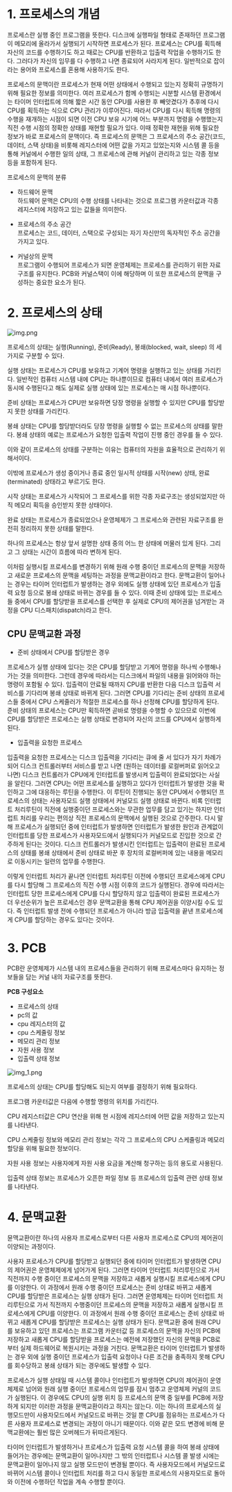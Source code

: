 # 1. 프로세스의 개념
프로세스란 실행 중인 프로그램을 뜻한다.
디스크에 실행파일 형태로 존재하던 프로그램이 메모리에 올라가서 실행되기 시작하면 프로세스가 된다.
프로세스는 CPU를 획득해 자신의 코드를 수행하기도 하고 때로는 CPU를 반환하고 입출력 작업을 수행하기도 한다.
그러다가 자신의 임무를 다 수행하고 나면 종료되어 사라지게 된다.
일반적으로 잡이라는 용어와 프로세스를 혼용해 사용하기도 한다.

프로세스의 문맥이란 프로세스가 현재 어떤 상태에서 수행되고 있는지 정확히 규명하기 위해 필요한 정보를 의미한다.
여러 프로세스가 함께 수행되는 시분할 시스템 환경에서는 타이머 인터럽트에 의해 짧은 시간 동안 CPU를 사용한 후 빼앗겼다가 추후에 다시 CPU를 획득하는 식으로 CPU 관리가 이루어진다.
따라서 CPU를 다시 획득해 명령의 수행을 재개하는 시점이 되면 이전 CPU 보유 시기에 어느 부분까지 명령을 수행했는지 직전 수행 시점의 정확한 상태를 재현할 필요가 있다.
이때 정확한 재현을 위해 필요한 정보가 바로 프로세스의 문맥이다.
즉 프로세스의 문맥은 그 프로세스의 주소 공간(코드, 데이터, 스택 상태)을 비롯해 레지스터에 어떤 값을 가지고 있었는지와 시스템 콜 등을 통해 커널에서 수행한 일의 상태, 그 프로세스에 관해 커널이 관리하고 있는 각종 정보 등을 포함하게 된다.

프로세스의 문맥의 분류
- 하드웨어 문맥<br>
하드웨어 문맥은 CPU의 수행 상태를 나타내는 것으로 프로그램 카운터값과 각종 레지스터에 저장하고 있는 값들을 의미한다.


- 프로세스의 주소 공간<br>
프로세스는 코드, 데이터, 스택으로 구성되는 자기 자신만의 독자적인 주소 공간을 가지고 있다.<br>


- 커널상의 문맥<br>
프로그램이 수행되어 프로세스가 되면 운영체제는 프로세스를 관리하기 위한 자료구조를 유지한다.
PCB와 커널스택이 이에 해당하며 이 또한 프로세스의 문맥을 구성하는 중요한 요소가 된다.


# 2. 프로세스의 상태

![img.png](img.png)

프로세스의 상태는 실행(Running), 준비(Ready), 봉쇄(blocked, wait, sleep) 의 세가지로 구분할 수 있다.<br>

실행 상태는 프로세스가 CPU를 보유하고 기계어 명령을 실행하고 있는 상태를 가리킨다. 일반적인 컴퓨터 시스템 내에 CPU는 하나뿐이므로 컴퓨터 내에서 여러 프로세스가 동시에 수행된다고 해도 실제로 실행 상태에 있는 프로세스는 매 시점 하나뿐이다.

준비 상태는 프로세스가 CPU만 보유하면 당장 명령을 실행할 수 있지만 CPU를 할당받지 못한 상태를 가리킨다.


봉쇄 상태는 CPU를 할당받더라도 당장 명령을 실행할 수 없는 프로세스의 상태를 말한다. 봉쇄 상태의 예로는 프로세스가 요청한 입출력 작업이 진행 중인 경우를 들 수 있다.

이와 같이 프로세스의 상태를 구분하는 이유는 컴퓨터의 자원을 효율적으로 관리하기 위해서이다.

이밖에 프로세스가 생성 중이거나 종료 중인 일시적 상태를 시작(new) 상태, 완료(terminated) 상태라고 부르기도 한다.

시작 상태는 프로세스가 시작되어 그 프로세스를 위한 각종 자료구조는 생성되었지만 아직 메모리 획득을 승인받지 못한 상태이다. 

완료 상태는 프로세스가 종료되었으나 운영체제가 그 프로세스와 관련된 자료구조를 완전히 정리하지 못한 상태를 말한다.

하나의 프로세스는 항상 앞서 설명한 상태 중의 어느 한 상태에 머물러 있게 된다. 그리고 그 상태는 시간이 흐름에 따라 변하게 된다.

이처럼 실행시킬 프로세스를 변경하기 위해 원래 수행 중이던 프로세스의 문맥을 저장하고 새로운 프로세스의 문맥을 세팅하는 과정을 문맥교환이라고 한다. 문맥교환이 일어나는 경우는 타이머 인터럽트가 발생하는 경우 외에도 실행 상태에 있던 프로세스가 입출력 요청 등으로 봉쇄 상태로 바뀌는 경우를 들 수 있다. 이때 준비 상태에 있는 프로세스들 중에서 CPU를 할당받을 프로세스를 선택한 후 실제로 CPU의 제어권을 넘겨받는 과정을 CPU 디스패치(dispatch)라고 한다.

## CPU 문맥교환 과정

- 준비 상태에서 CPU를 할당받은 경우

프로세스가 실행 상태에 있다는 것은 CPU를 할당받고 기계어 명령을 하나씩 수행해나가는 것을 의미한다.
그런데 경우에 따라서는 디스크에서 파일의 내용을 읽어와야 하는 명령이 포함될 수 있다.
입출력이 안료될 때까지 CPU를 반환한 다음 디스크 입출력 서비스를 기다리며 봉쇄 상태로 바뀌게 된다. 그러면 CPU를 기다리는 준비 상태의 프로세스들 중에서 CPU 스케줄러가 적절한 프로세스를 하나 선정해 CPU를 할당하게 된다. 준비 상태의 프로세스는 CPU만 획득하면 곧바로 명령을 수행할 수 있으므로 이번에 CPU를 할당받은 프로세스는 실행 상태로 변경되어 자신의 코드를 CPU에서 실행하게 된다.

- 입출력을 요청한 프로세스

입출력을 요청한 프로세스는 디스크 입출력을 기다리는 큐에 줄 서 있다가 자기 차례가 되어 디스크 컨트롤러부터 서비스를 받고 나면 (원하는 데이터를 로컬버퍼로 읽어오고 나면) 디스크 컨트롤러가 CPU에게 인터럽트를 발생시켜 입출력이 완료되었다는 사실을 알린다. 그러면 CPU는 어떤 프로세스를 실행하고 있다가 인터럽트가 발생한 것을 확인하고 그에 대응하는 루틴을 수행한다. 이 루틴이 진행되는 동안 CPU에서 수행되던 프로세스의 상태는 사용자모드 실행 상태에서 커널모드 실행 상태로 바뀐다. 비록 인터럽트 처리루틴이 직전에 실행중이던 프로세스와는 무관한 업무를 담고 있기는 하지만 인터럽트 처리를 우리는 편의상 직전 프로세스의 문맥에서 실행된 것으로 간주한다. 다시 말해 프로세스가 실행되던 중에 인터럽트가 발생하면 인터럽트가 발생한 원인과 관계없이 인터럽트를 당한 프로세스가 사용자모드에서 실행되다가 커널모드로 진입한 것으로 간주하게 된다는 것이다. 디스크 컨트롤러가 발생시킨 인터럽트는 입출력이 완료된 프로세스의 상태를 봉쇄 상태에서 준비 상태로 바꾼 후 장치의 로컬버퍼에 있는 내용을 메모리로 이동시키는 일련의 업무를 수행한다.

이렇게 인터럽트 처리가 끝나면 인터럽트 처리루틴 이전에 수행되던 프로세스에게 CPU를 다시 할당해 그 프로세스의 직전 수행 시점 이후의 코드가 실행된다. 경우에 따라서는 인터럽트 당한 프로세스에게 CPU를 다시 할당하지 않고 입출력이 완료된 프로세스가 더 우선순위가 높은 프로세스인 경우 문맥교환을 통해 CPU 제어권을 이양시킬 수도 있다. 즉 인터럽트 발생 전에 수행되던 프로세스가 아니라 방금 입출력을 끝낸 프로세스에게 CPU를 할당하는 경우도 있다는 것이다.


# 3. PCB
PCB란 운영체제가 시스템 내의 프로세스들을 관리하기 위해 프로세스마다 유지하는 정보들을 담는 커널 내의 자료구조를 뜻한다.

**PCB 구성요소**
- 프로세스의 상태
- pc의 값
- cpu 레지스터의 값
- cpu 스케줄링 정보
- 메모리 관리 정보
- 자원 사용 정보
- 입출력 상태 정보

![img_1.png](img_1.png)

프로세스의 상태는 CPU를 할당해도 되는지 여부를 결정하기 위해 필요하다.

프로그램 카운터값은 다음에 수행할 명령의 위치를 가리킨다.

CPU 레지스터값은 CPU 연산을 위해 현 시점에 레지스터에 어떤 값을 저장하고 있는지를 나타낸다.

CPU 스케줄링 정보와 메모리 관리 정보는 각각 그 프로세스의 CPU 스케줄링과 메모리 할당을 위해 필요한 정보이다.

자원 사용 정보는 사용자에게 자원 사용 요금을 계산해 청구하는 등의 용도로 사용된다.

입출력 상태 정보는 프로세스가 오픈한 파일 정보 등 프로세스의 입출력 관련 상태 정보를 나타낸다.

# 4. 문맥교환
뮨맥교환이란 하나의 사용자 프로세스로부터 다른 사용자 프로세스로 CPU의 제어권이 이양되는 과정이다.

사용자 프로세스가 CPU를 할당받고 실행되던 중에 타이머 인터럽트가 발생하면 CPU의 제어권은 운영체제에게 넘어가게 된다.
그러면 타이머 인터럽트 처리루틴으로 가서 직전까지 수행 중이던 프로세스의 문맥을 저장하고 새롭게 실행시킬 프로세스에게 CPU를 이양한다.
이 과정에서 원래 수행 중이던 프로세스는 준비 상태로 바뀌고 새롭게 CPU를 할당받은 프로세스는 실행 상태가 된다.
그러면 운영체제는 타이머 인터럽트 처리루틴으로 가서 직전까지 수행중이던 프로세스의 문맥을 저장하고 새롭게 실행시킬 프로세스에게 CPU를 이양한다.
이 과정에서 원래 수행 중이던 프로세스는 준비 상태로 바뀌고 새롭게 CPU를 할당받은 프로세스는 실행 상태가 된다.
문맥교환 중에 원래 CPU를 보유하고 있던 프로세스는 프로그램 카운터값 등 프로세스의 문맥을 자신의 PCB에 저장하고 새롭게 CPU를 할당받을 프로세스는 예전에 저장했던 자신의 문맥을 PCB로부터 실제 하드웨어로 복원시키는 과정을 거친다.
문맥교환은 타이머 인터럽트가 발생하는 경우 외에 실행 중이던 프로세스가 입출력 요청이나 다른 조건을 충족하지 못해 CPU를 회수당하고 봉쇄 상태가 되는 경우에도 발생할 수 있다.

프로세스가 실행 상태일 때 시스템 콜이나 인터럽트가 발생하면 CPU의 제어권이 운영체제로 넘어와 원래 실행 중이던 프로세스의 업무를 잠시 멈추고 운영체제 커널의 코드가 실행된다. 이 경우에도 CPU의 실행 위치 등 프로세스의 문맥 중 일부를 PCB에 저장하게 되지만 이러한 과정을 문맥교환이라고 하지는 않는다. 이는 하나의 프로세스의 실행모드만이 사용자모드에서 커널모드로 바뀌는 것일 뿐 CPU를 점유하는 프로세스가 다른 사용자 프로세스로 변경되는 과정이 아니기 때문이다. 이와 같은 모드 변경에 비해 문맥교환에는 훨씬 많은 오버헤드가 뒤따르게된다.

타이머 인터럽트가 발생하거나 프로세스가 입출력 요청 시스템 콜을 하여 봉쇄 상태에 들어가는 경우에는 문맥교환이 일어나지만 그 밖의 인터럽트나 시스템 콜 발생 시에는 문맥교환이 일어나지 않고 실행 모드만이 변경될 뿐이다. 즉 사용자모드에서 커널모드로 바뀌어 시스템 콜이나 인터럽트 처리를 하고 다시 동일한 프로세스의 사용자모드로 돌아와 이전에 수행하던 작업을 계속 수행할 뿐이다.
